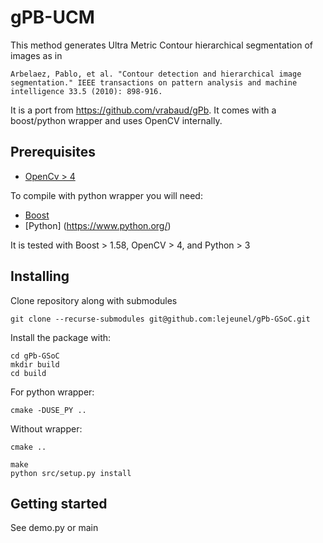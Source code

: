 # gPB-UCM
This method generates Ultra Metric Contour hierarchical segmentation of images as in
```
Arbelaez, Pablo, et al. "Contour detection and hierarchical image segmentation." IEEE transactions on pattern analysis and machine intelligence 33.5 (2010): 898-916.
```

It is a port from https://github.com/vrabaud/gPb.
It comes with a boost/python wrapper and uses OpenCV internally.

## Prerequisites
* [OpenCv > 4](https://opencv.org/)

To compile with python wrapper you will need:
* [Boost](http://www.boost.org/)
* [Python] (https://www.python.org/)

It is tested with Boost > 1.58, OpenCV > 4, and Python > 3

## Installing

Clone repository along with submodules
```
git clone --recurse-submodules git@github.com:lejeunel/gPb-GSoC.git
```

Install the package with:
```
cd gPb-GSoC
mkdir build
cd build
```
For python wrapper:
```
cmake -DUSE_PY ..
```

Without wrapper:
```
cmake ..
```

```
make
python src/setup.py install
```

## Getting started

See demo.py or main

